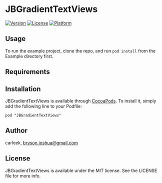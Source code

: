 # JBGradientTextViews

[![Version](https://img.shields.io/cocoapods/v/JBGradientTextViews.svg?style=flat)](http://cocoadocs.org/docsets/JBGradientTextViews)
[![License](https://img.shields.io/cocoapods/l/JBGradientTextViews.svg?style=flat)](http://cocoadocs.org/docsets/JBGradientTextViews)
[![Platform](https://img.shields.io/cocoapods/p/JBGradientTextViews.svg?style=flat)](http://cocoadocs.org/docsets/JBGradientTextViews)

## Usage

To run the example project, clone the repo, and run `pod install` from the Example directory first.

## Requirements

## Installation

JBGradientTextViews is available through [CocoaPods](http://cocoapods.org). To install
it, simply add the following line to your Podfile:

    pod "JBGradientTextViews"

## Author

carleek, bryson.joshua@gmail.com

## License

JBGradientTextViews is available under the MIT license. See the LICENSE file for more info.


